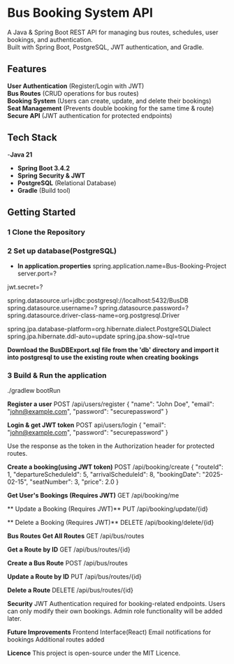 # Bus Booking System API
A Java & Spring Boot REST API for managing bus routes, schedules, user bookings, and authentication.  
Built with Spring Boot, PostgreSQL, JWT authentication, and Gradle.

## Features
**User Authentication** (Register/Login with JWT)  
**Bus Routes** (CRUD operations for bus routes)  
**Booking System** (Users can create, update, and delete their bookings)  
**Seat Management** (Prevents double booking for the same time & route)  
**Secure API** (JWT authentication for protected endpoints) 

## Tech Stack
-**Java 21**
- **Spring Boot 3.4.2**
- **Spring Security & JWT**
- **PostgreSQL** (Relational Database)
- **Gradle** (Build tool)

## **Getting Started**
### **1 Clone the Repository**

### **2 Set up database(PostgreSQL)**
- **In application.properties**
spring.application.name=Bus-Booking-Project
server.port=?

jwt.secret=?

spring.datasource.url=jdbc:postgresql://localhost:5432/BusDB
spring.datasource.username=?
spring.datasource.password=?
spring.datasource.driver-class-name=org.postgresql.Driver

spring.jpa.database-platform=org.hibernate.dialect.PostgreSQLDialect
spring.jpa.hibernate.ddl-auto=update
spring.jpa.show-sql=true

**Download the BusDBExport.sql file from the 'db' directory and import it into postgresql to use the existing route when creating bookings**

### **3 Build & Run the application**
./gradlew bootRun

**Register a user**
POST /api/users/register
{
  "name": "John Doe",
  "email": "john@example.com",
  "password": "securepassword"
}

**Login & get JWT token**
POST api/users/login
{
  "email": "john@example.com",
  "password": "securepassword"
}

Use the response as the token in the Authorization header for protected routes.

**Create a booking(using JWT token)**
POST /api/booking/create
{
  "routeId": 1,
  "departureScheduleId": 5,
  "arrivalScheduleId": 8,
  "bookingDate": "2025-02-15",
  "seatNumber": 3,
  "price": 2.0
}

**Get User's Bookings (Requires JWT)**
GET /api/booking/me

** Update a Booking (Requires JWT)**
PUT /api/booking/update/{id}

** Delete a Booking (Requires JWT)**
DELETE /api/booking/delete/{id}

**Bus Routes**
**Get All Routes**
GET /api/bus/routes

**Get a Route by ID**
GET /api/bus/routes/{id}

**Create a Bus Route**
POST /api/bus/routes

**Update a Route by ID**
PUT /api/bus/routes/{id}

**Delete a Route**
DELETE /api/bus/routes/{id}

**Security**
JWT Authentication required for booking-related endpoints.
Users can only modify their own bookings.
Admin role functionality will be added later.

**Future Improvements**
Frontend Interface(React)
Email notifications for bookings
Additional routes added

**Licence**
This project is open-source under the MIT Licence.

